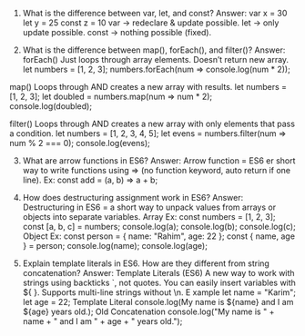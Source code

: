 1. What is the difference between var, let, and const? 
Answer:
var x = 30
let y = 25
const z = 10
var → redeclare & update possible. 
let → only update possible. 
const → nothing possible (fixed).


2. What is the difference between map(), forEach(), and filter()?
Answer:
forEach() Just loops through array elements. 
Doesn’t return new array. 
let numbers = [1, 2, 3]; 
numbers.forEach(num => console.log(num * 2));

map() Loops through AND creates a new array with results. 
let numbers = [1, 2, 3]; 
let doubled = numbers.map(num => num * 2); console.log(doubled);

filter() Loops through AND creates a new array with only elements that pass a condition. 
let numbers = [1, 2, 3, 4, 5]; 
let evens = numbers.filter(num => num % 2 === 0); console.log(evens);


3. What are arrow functions in ES6?
Answer:
Arrow function = ES6 er short way to write functions using => (no function keyword, auto return if one line).
Ex: const add = (a, b) => a + b;


4. How does destructuring assignment work in ES6?
Answer:
Destructuring in ES6 = a short way to unpack values from arrays or objects into separate variables.
Array Ex: const numbers = [1, 2, 3]; const [a, b, c] = numbers; console.log(a); console.log(b); console.log(c);
Object Ex: const person = { name: "Rahim", age: 22 }; const { name, age } = person; console.log(name); console.log(age);

5. Explain template literals in ES6. How are they different from string concatenation?
Answer:
Template Literals (ES6) A new way to work with strings using backticks `, not quotes.
You can easily insert variables with ${ }.
Supports multi-line strings without \n. E
xample let name = "Karim"; let age = 22;
Template Literal console.log(My name is ${name} and I am ${age} years old.);
Old Concatenation console.log("My name is " + name + " and I am " + age + " years old.");
